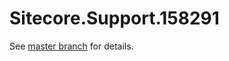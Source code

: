 # Sitecore.Support.158291

See [master branch](https://github.com/sitecoresupport/Sitecore.Support.158291) for details.